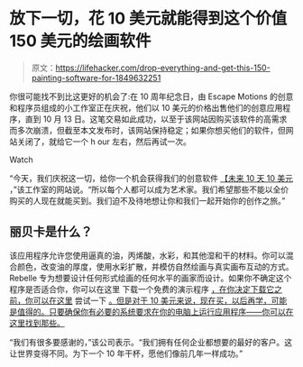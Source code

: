 # 放下一切，花 10 美元就能得到这个价值 150 美元的绘画软件

> 原文：<https://lifehacker.com/drop-everything-and-get-this-150-painting-software-for-1849632251>

你很可能找不到比这更好的机会了:在 10 周年纪念日，由 Escape Motions 的创意和程序员组成的小工作室正在庆祝，他们以 10 美元的价格出售他们的创意应用程序，直到 10 月 13 日。这笔交易如此成功，以至于该网站因购买该软件的高需求而多次崩溃，但截至本文发布时，该网站保持稳定；如果你想买他们的软件，但网站关闭了，就给它一个 h our 左右，然后再试一次。

Watch

“今天，我们庆祝这一切，给你一个机会获得我们的创意软件 [<u>【未来 10 天 10 美元</u>](https://www.escapemotions.com/shop) ，”该工作室的网站说。“所以每个人都可以成为艺术家。我们希望那些不能以全价购买的人现在就能买到。我们迫不及待地想让你和我们一起开始你的创作之旅。”

## 丽贝卡是什么？

该应用程序允许您使用逼真的油，丙烯酸，水彩，和其他湿和干的材料。你可以混合颜色，改变油的厚度，使用水彩扩散，并模仿自然绘画与真实画布互动的方式。Rebelle 专为想要设计任何形式绘画的任何水平的画家而设计。如果你不确定这个程序是否适合你，你可以在这里 下载一个免费的演示程序 [，在你决定下载它之前，你可以在这里](https://www.escapemotions.com/products/rebelle/about) 尝试一下 [。但是对于 10 美元来说，现在买，以后再学，可能是值得的。只要确保你有必要的系统要求在你的电脑上运行应用程序——你可以在这里找到那些。](https://www.escapemotions.com/products/rebelle/try/)

“我们有很多要感谢的，”该公司表示。“我们拥有任何企业都想要的最好的客户。这让世界变得不同。为下一个 10 年干杯，愿他们像前几年一样成功。”